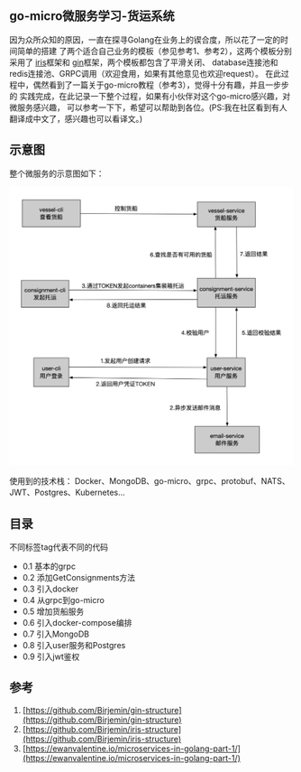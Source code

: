 ## go-micro微服务学习-货运系统
因为众所众知的原因，一直在探寻Golang在业务上的锲合度，所以花了一定的时间简单的搭建
了两个适合自己业务的模板（参见参考1、参考2），这两个模板分别采用了
[iris](http://github.com/kataras/iris)框架和
[gin](http://github.com/gin-gonic/gin)框架，两个模板都包含了平滑关闭、
database连接池和redis连接池、GRPC调用（欢迎食用，如果有其他意见也欢迎request）。
在此过程中，偶然看到了一篇关于go-micro教程（参考3），觉得十分有趣，并且一步步的
实践完成，在此记录一下整个过程，如果有小伙伴对这个go-micro感兴趣，对微服务感兴趣，
可以参考一下下，希望可以帮助到各位。(PS:我在社区看到有人翻译成中文了，感兴趣也可以看译文。)

## 示意图

整个微服务的示意图如下：

![示意图](./2019122800.png)

使用到的技术栈：
Docker、MongoDB、go-micro、grpc、protobuf、NATS、JWT、Postgres、Kubernetes...


## 目录
不同标签tag代表不同的代码

* 0.1 基本的grpc
* 0.2 添加GetConsignments方法
* 0.3 引入docker
* 0.4 从grpc到go-micro
* 0.5 增加货船服务
* 0.6 引入docker-compose编排
* 0.7 引入MongoDB
* 0.8 引入user服务和Postgres
* 0.9 引入jwt鉴权

## 参考
1. [https://github.com/Birjemin/gin-structure](https://github.com/Birjemin/gin-structure)
2. [https://github.com/Birjemin/iris-structure](https://github.com/Birjemin/iris-structure)
3. [https://ewanvalentine.io/microservices-in-golang-part-1/](https://ewanvalentine.io/microservices-in-golang-part-1/)